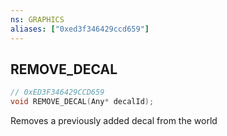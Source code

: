 ```yaml
---
ns: GRAPHICS
aliases: ["0xed3f346429ccd659"]
---
```

## REMOVE_DECAL

```c
// 0xED3F346429CCD659
void REMOVE_DECAL(Any* decalId);
```

Removes a previously added decal from the world

